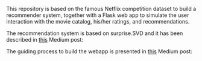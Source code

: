 This repository is based on the famous Netflix competition dataset to build a recommender system, together with a Flask web app to simulate the user interaction with the movie catalog, his/her ratings, and recommendations.

The recommendation system is based on surprise.SVD and it has been described in [this](https://towardsdatascience.com/building-a-movie-recommender-web-app-from-scratch-with-svd-and-flask-part-1-ff4d39b837ea) Medium post:

The guiding process to build the webapp is presented in [this](https://towardsdatascience.com/building-a-movie-recommender-web-app-from-scratch-with-svd-and-flask-part-2-ba8a7b34b020) Medium post: 

